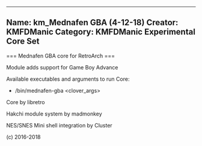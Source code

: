 -----------------------
Name: km_Mednafen GBA (4-12-18)
Creator: KMFDManic
Category: KMFDManic Experimental Core Set
-----------------------
=== Mednafen GBA core for RetroArch ===

Module adds support for Game Boy Advance

Available executables and arguments to run Core:
- /bin/mednafen-gba <rom> <clover_args>

Core by libretro

Hakchi module system by madmonkey

NES/SNES Mini shell integration by Cluster

(c) 2016-2018

